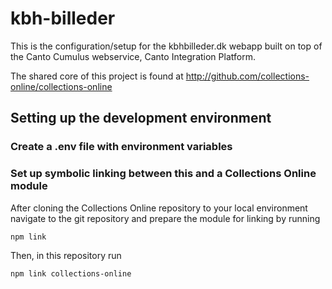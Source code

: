 # kbh-billeder

This is the configuration/setup for the kbhbilleder.dk webapp built on top of
the Canto Cumulus webservice, Canto Integration Platform.

The shared core of this project is found at
http://github.com/collections-online/collections-online

## Setting up the development environment

### Create a .env file with environment variables

### Set up symbolic linking between this and a Collections Online module

After cloning the Collections Online repository to your local environment
navigate to the git repository and prepare the module for linking by running

  ```npm link```

Then, in this repository run

  ```npm link collections-online```
